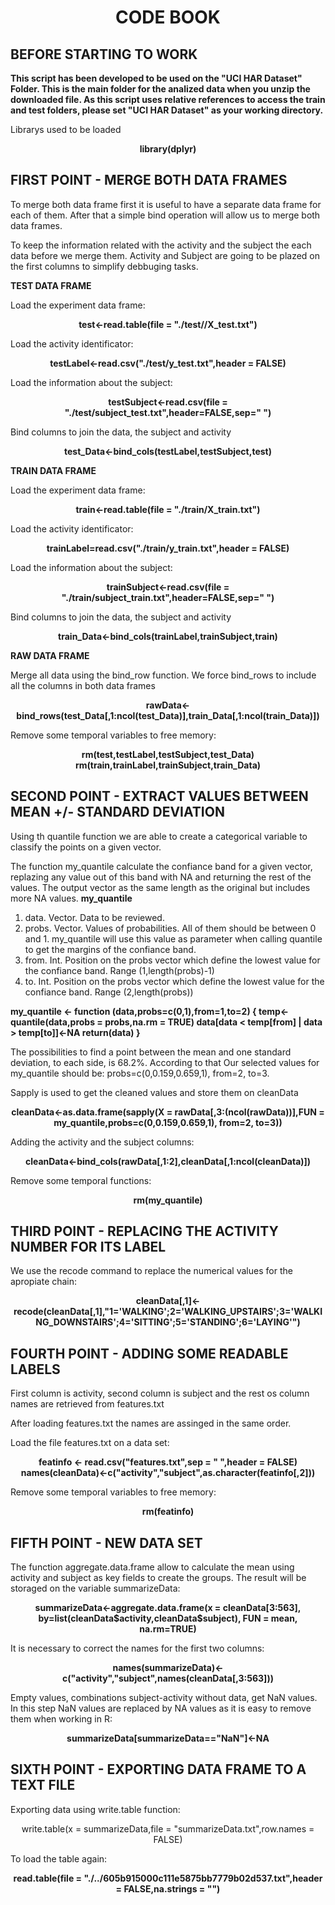 <center> <H1> CODE BOOK </B1>  </center>


<h2> BEFORE STARTING TO WORK </h2>


<b>This script has been developed to be used on the "UCI HAR Dataset" Folder. This is the main folder for the analized data
when you unzip the downloaded file. As this script uses relative references to access the train and test folders, please set "UCI HAR Dataset" as your working directory.</b>

Librarys used to be loaded


<center><b>library(dplyr)</b></center>



<h2> FIRST POINT - MERGE BOTH DATA FRAMES</h2>


To merge both data frame first it is useful to have a separate data frame for each of them. After that a simple bind
operation will allow us to merge both data frames.

To keep the information related with the activity and the subject the each data before we merge them.
Activity and Subject are going to be plazed on the first columns to simplify debbuging tasks.

<b>TEST DATA FRAME</b>

Load the experiment data frame:
<center><b>test<-read.table(file = "./test//X_test.txt")</b></center>

Load the activity identificator:
<center><b>testLabel<-read.csv("./test/y_test.txt",header = FALSE)</b></center>

Load the information about the subject:
<center><b>testSubject<-read.csv(file = "./test/subject_test.txt",header=FALSE,sep=" ")</b></center>

Bind columns to join the data, the subject and  activity
<center><b>test_Data<-bind_cols(testLabel,testSubject,test)</b></center>

<b>TRAIN DATA FRAME</b>

Load the experiment data frame:
<center><b>train<-read.table(file = "./train/X_train.txt")</b></center>

Load the activity identificator:
<center><b>trainLabel=read.csv("./train/y_train.txt",header = FALSE)</b></center>

Load the information about the subject:
<center><b>trainSubject<-read.csv(file = "./train/subject_train.txt",header=FALSE,sep=" ")</b></center>

Bind columns to join the data, the subject and  activity
<center><b>train_Data<-bind_cols(trainLabel,trainSubject,train)</b></center>

<b>RAW DATA FRAME</b>

Merge all data using the bind_row function. We force bind_rows to include all the columns in both data frames
<center><b>rawData<-bind_rows(test_Data[,1:ncol(test_Data)],train_Data[,1:ncol(train_Data)])</b></center>

Remove some temporal variables to free memory:
<center><b>rm(test,testLabel,testSubject,test_Data)</b></center>
<center><b>rm(train,trainLabel,trainSubject,train_Data)</b></center>



<h2> SECOND POINT - EXTRACT VALUES BETWEEN MEAN +/- STANDARD DEVIATION </h2>


Using th quantile function we are able to create a categorical variable to classify the points on a given vector.

The function my_quantile calculate the confiance band for a given vector, replazing any value out of this band with NA and returning the rest of the values. The output vector as the same length as the original but includes more NA values.
<b>my_quantile</b>
<ol>
<li>data. Vector. Data to be reviewed.</li>
<li>probs. Vector. Values of probabilities. All of them should be between 0 and 1. my_quantile will use this value as parameter when calling quantile to get the margins of the confiance band. </li>
<li>from. Int. Position on the probs vector which define the lowest value for the confiance band. Range (1,length(probs)-1)</li>
<li>to. Int. Position on the probs vector which define the lowest value for the confiance band. Range (2,length(probs))</li>
</ol>
<b>
my_quantile <- function (data,probs=c(0,1),from=1,to=2)
{
  temp<-quantile(data,probs = probs,na.rm = TRUE)
  data[data < temp[from] | data > temp[to]]<-NA
  return(data)
}</b>

The possibilities to find a point between the mean and one standard deviation, to each side, is 68.2%. According to that Our selected values for my_quantile should be: probs=c(0,0.159,0.659,1), from=2, to=3. 

Sapply is used to get the cleaned values and store them on cleanData
<center><b>cleanData<-as.data.frame(sapply(X = rawData[,3:(ncol(rawData))],FUN = my_quantile,probs=c(0,0.159,0.659,1), from=2, to=3))</b></center>

Adding the activity and the subject columns:
<center><b>cleanData<-bind_cols(rawData[,1:2],cleanData[,1:ncol(cleanData)])</b></center>

Remove some temporal functions:
<center><b>rm(my_quantile)</b></center>



<h2>THIRD POINT - REPLACING THE ACTIVITY NUMBER FOR ITS LABEL </h2>


We use the recode command to replace the numerical values for the apropiate chain:
<center><b>cleanData[,1]<-recode(cleanData[,1],"1='WALKING';2='WALKING_UPSTAIRS';3='WALKING_DOWNSTAIRS';4='SITTING';5='STANDING';6='LAYING'")
</b></center>



<h2>FOURTH POINT - ADDING SOME READABLE LABELS </h2>


First column is activity, second column is subject and the rest os column names are retrieved from features.txt

After loading features.txt the names are assinged in the same order.

Load the file features.txt on a data set:
<center><b>featinfo <- read.csv("features.txt",sep = " ",header = FALSE)</b></center>
<center><b>names(cleanData)<-c("activity","subject",as.character(featinfo[,2]))</b></center>

Remove some temporal variables to free memory:
<center><b>rm(featinfo)</b></center>



<h2>FIFTH POINT - NEW DATA SET</h3>


The function aggregate.data.frame allow to calculate the mean using activity and subject as key fields to create the groups. The result will be storaged on the variable summarizeData:

<center><b>summarizeData<-aggregate.data.frame(x = cleanData[3:563], by=list(cleanData$activity,cleanData$subject), FUN = mean, na.rm=TRUE)</b></center>

It is necessary to correct the names for the first two columns:
<center><b>names(summarizeData)<-c("activity","subject",names(cleanData[,3:563]))</b></center>

Empty values, combinations subject-activity without data, get NaN values. In this step NaN values are replaced by NA values as it is easy to remove them when working in R:

<center><b>summarizeData[summarizeData=="NaN"]<-NA</b></center>



<h2> SIXTH POINT - EXPORTING DATA FRAME TO A TEXT FILE </h2>


Exporting data using write.table function:
<center>write.table(x = summarizeData,file = "summarizeData.txt",row.names = FALSE) </center>

To load the table again:
<center><b>read.table(file = "./../605b915000c111e5875bb7779b02d537.txt",header = FALSE,na.strings = "<NA>")</b></center>
